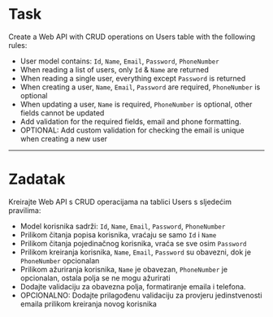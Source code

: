 ﻿# Task

Create a Web API with CRUD operations on Users table with the following rules:

- User model contains: `Id`, `Name`, `Email`, `Password`, `PhoneNumber`​
- When reading a list of users, only `Id` & `Name` are returned
- When reading a single user, everything except `Password` is returned
- When creating a user, `Name`, `Email`, `Password` are required, `PhoneNumber`​ is optional
- When updating a user, `Name` is required, `PhoneNumber`​ is optional, other fields cannot be updated
- Add validation for the required fields, email and phone formatting.
- OPTIONAL: Add custom validation for checking the email is unique when creating a new user

***

# Zadatak

Kreirajte Web API s CRUD operacijama na tablici Users s sljedećim pravilima:

- Model korisnika sadrži: `Id`, `Name`, `Email`, `Password`, `PhoneNumber`  
- Prilikom čitanja popisa korisnika, vraćaju se samo `Id` i `Name`  
- Prilikom čitanja pojedinačnog korisnika, vraća se sve osim `Password`  
- Prilikom kreiranja korisnika, `Name`, `Email`, `Password` su obavezni, dok je `PhoneNumber` opcionalan  
- Prilikom ažuriranja korisnika, `Name` je obavezan, `PhoneNumber` je opcionalan, ostala polja se ne mogu ažurirati  
- Dodajte validaciju za obavezna polja, formatiranje emaila i telefona.  
- OPCIONALNO: Dodajte prilagođenu validaciju za provjeru jedinstvenosti emaila prilikom kreiranja novog korisnika​

